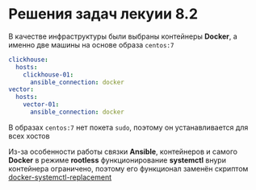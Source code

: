 # Решения задач лекуии 8.2

В качестве инфраструктуры были выбраны контейнеры **Docker**, а именно две машины на основе образа `centos:7`

```yaml
clickhouse:
  hosts:
    clickhouse-01:
      ansible_connection: docker
vector:
  hosts:
    vector-01:
      ansible_connection: docker
```
В образах `centos:7` нет покета `sudo`, поэтому он устанавливается для всех хостов

Из-за особенности работы связки **Ansible**, контейнеров и самого **Docker** в режиме **rootless** функционирование **systemctl** внури контейнера ограничено, поэтому его функционал заменён скриптом [docker-systemctl-replacement](https://github.com/gdraheim/docker-systemctl-replacement)

